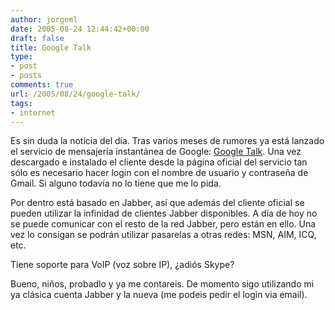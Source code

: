 ```yaml
---
author: jorgeml
date: 2005-08-24 12:44:42+00:00
draft: false
title: Google Talk
type: 
- post
- posts
comments: true
url: /2005/08/24/google-talk/
tags:
- internet
---
```


Es sin duda la noticia del día. Tras varios meses de rumores ya está lanzado el servicio de mensajería instantánea de Google: [Google Talk](http://talk.google.com). Una vez descargado e instalado el cliente desde la página oficial del servicio tan sólo es necesario hacer login con el nombre de usuario y contraseña de Gmail. Si alguno todavía no lo tiene que me lo pida.

Por dentro está basado en Jabber, así que además del cliente oficial se pueden utilizar la infinidad de clientes Jabber disponibles. A día de hoy no se puede comunicar con el resto de la red Jabber, pero están en ello. Una vez lo consigan se podrán utilizar pasarelas a otras redes: MSN, AIM, ICQ, etc.

Tiene soporte para VoIP (voz sobre IP), ¿adiós Skype?

Bueno, niños, probadlo y ya me contareis. De momento sigo utilizando mi ya clásica cuenta Jabber y la nueva (me podeis pedir el login via email).
